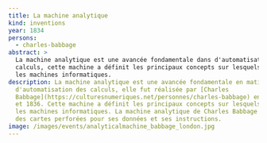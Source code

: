 ```yaml
---
title: La machine analytique
kind: inventions
year: 1834
persons:
  - charles-babbage
abstract: >
  La machine analytique est une avancée fondamentale dans d'automatisation des
  calculs, cette machine a définit les principaux concepts sur lesquels reposent
  les machines informatiques.
description: La machine analytique est une avancée fondamentale en matière
  d'automatisation des calculs, elle fut réalisée par [Charles
  Babbage](https://culturesnumeriques.net/personnes/charles-babbage) entre 1834
  et 1836. Cette machine a définit les principaux concepts sur lesquels reposent
  les machines informatiques. La machine analytique de Charles Babbage utilisait
  des cartes perforées pour ses données et ses instructions.
image: /images/events/analyticalmachine_babbage_london.jpg
---
```

